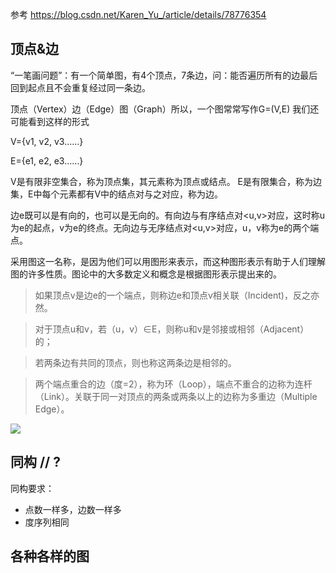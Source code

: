 参考 https://blog.csdn.net/Karen_Yu_/article/details/78776354
## 顶点&边
“一笔画问题”：有一个简单图，有4个顶点，7条边，问：能否遍历所有的边最后回到起点且不会重复经过同一条边。

顶点（Vertex）边（Edge）图（Graph）所以，一个图常常写作G=(V,E)
我们还可能看到这样的形式

V={v1, v2, v3……}

E={e1, e2, e3……}

V是有限非空集合，称为顶点集，其元素称为顶点或结点。
E是有限集合，称为边集，E中每个元素都有V中的结点对与之对应，称为边。

边e既可以是有向的，也可以是无向的。有向边与有序结点对<u,v>对应，这时称u为e的起点，v为e的终点。无向边与无序结点对<u,v>对应，u，v称为e的两个端点。

采用图这一名称，是因为他们可以用图形来表示，而这种图形表示有助于人们理解图的许多性质。图论中的大多数定义和概念是根据图形表示提出来的。

>如果顶点v是边e的一个端点，则称边e和顶点v相关联（Incident)，反之亦然。

>对于顶点u和v，若（u，v）∈E，则称u和v是邻接或相邻（Adjacent）的；

>若两条边有共同的顶点，则也称这两条边是相邻的。

>两个端点重合的边（度=2），称为环（Loop），端点不重合的边称为连杆（Link）。关联于同一对顶点的两条或两条以上的边称为多重边（Multiple Edge）。

![](https://img-blog.csdn.net/20171211214928115?watermark/2/text/aHR0cDovL2Jsb2cuY3Nkbi5uZXQvS2FyZW5fWXVf/font/5a6L5L2T/fontsize/400/fill/I0JBQkFCMA==/dissolve/70/gravity/Center)

## 同构 // ?
同构要求：
- 点数一样多，边数一样多
- 度序列相同

## 各种各样的图
